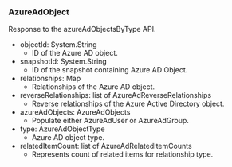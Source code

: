 ### AzureAdObject
Response to the azureAdObjectsByType API.

- objectId: System.String
  - ID of the Azure AD object.
- snapshotId: System.String
  - ID of the snapshot containing Azure AD Object.
- relationships: Map
  - Relationships of the Azure AD object.
- reverseRelationships: list of AzureAdReverseRelationships
  - Reverse relationships of the Azure Active Directory object.
- azureAdObjects: AzureAdObjects
  - Populate either AzureAdUser or AzureAdGroup.
- type: AzureAdObjectType
  - Azure AD object type.
- relatedItemCount: list of AzureAdRelatedItemCounts
  - Represents count of related items for relationship type.
